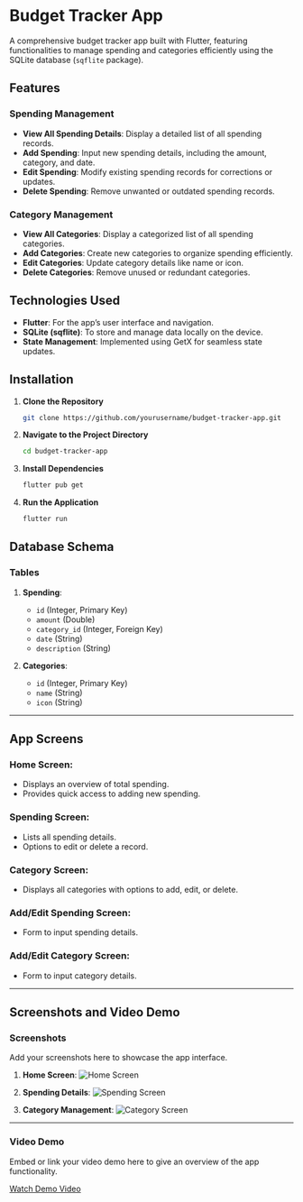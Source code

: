 # Budget Tracker App

A comprehensive budget tracker app built with Flutter, featuring functionalities to manage spending and categories efficiently using the SQLite database (`sqflite` package).

## Features

### Spending Management
- **View All Spending Details**: Display a detailed list of all spending records.
- **Add Spending**: Input new spending details, including the amount, category, and date.
- **Edit Spending**: Modify existing spending records for corrections or updates.
- **Delete Spending**: Remove unwanted or outdated spending records.

### Category Management
- **View All Categories**: Display a categorized list of all spending categories.
- **Add Categories**: Create new categories to organize spending efficiently.
- **Edit Categories**: Update category details like name or icon.
- **Delete Categories**: Remove unused or redundant categories.

## Technologies Used
- **Flutter**: For the app’s user interface and navigation.
- **SQLite (sqflite)**: To store and manage data locally on the device.
- **State Management**: Implemented using GetX for seamless state updates.

## Installation

1. **Clone the Repository**
   ```bash
   git clone https://github.com/yourusername/budget-tracker-app.git
2. **Navigate to the Project Directory**
   ```bash
   cd budget-tracker-app
3. **Install Dependencies**
   ```bash
   flutter pub get
4.  **Run the Application**
    ```bash
    flutter run

## Database Schema

### Tables

1. **Spending**:
   - `id` (Integer, Primary Key)
   - `amount` (Double)
   - `category_id` (Integer, Foreign Key)
   - `date` (String)
   - `description` (String)

2. **Categories**:
   - `id` (Integer, Primary Key)
   - `name` (String)
   - `icon` (String)

---

## App Screens

### Home Screen:
- Displays an overview of total spending.
- Provides quick access to adding new spending.

### Spending Screen:
- Lists all spending details.
- Options to edit or delete a record.

### Category Screen:
- Displays all categories with options to add, edit, or delete.

### Add/Edit Spending Screen:
- Form to input spending details.

### Add/Edit Category Screen:
- Form to input category details.

---

## Screenshots and Video Demo

### Screenshots

Add your screenshots here to showcase the app interface.

1. **Home Screen**:
   ![Home Screen](screenshots/home_screen.png)

2. **Spending Details**:
   ![Spending Screen](screenshots/spending_screen.png)

3. **Category Management**:
   ![Category Screen](screenshots/category_screen.png)

---

### Video Demo
Embed or link your video demo here to give an overview of the app functionality.

[Watch Demo Video](https://example.com/demo)
